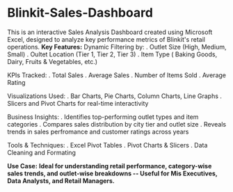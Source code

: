# Blinkit-Sales-Dashboard
This is an interactive Sales Analysis Dashboard created using Microsoft Excel, designed to analyze key performance metrics of Blinkit's retail operations.
**Key Features:**
  Dynamic Filtering by:
    . Outlet Size (High, Medium, Small)
    . Oultet Location (Tier 1, Tier 2, Tier 3)
    . Item Type ( Baking Goods, Dairy, Fruits & Vegetables, etc.)
    
 KPIs Tracked:
    . Total Sales
    . Average Sales
    . Number of Items Sold
    . Average Rating
    
 Visualizations Used:
    . Bar Charts, Pie Charts, Column Charts, Line Graphs
    . Slicers and Pivot Charts for real-time interactivity
    
 Business Insights:
    . Identifies top-performing outlet types and item categories
    . Compares sales distribution by city tier and outlet size
    . Reveals trends in sales perfromance and customer ratings across years

 Tools & Techniques:
    . Excel Pivot Tables
    . Pivot Charts & Slicers
    . Data Cleaning and Formating

**Use Case:**
    **Ideal for understanding retail performance, category-wise sales trends, and outlet-wise breakdowns -- Useful for Mis Executives, Data Analysts, and Retail Managers.**
    
  
  
